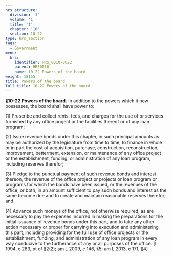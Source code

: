 ```yaml
---
hrs_structure:
  division: '1'
  volume: '1'
  title: '1'
  chapter: '10'
  section: 10-22
type: hrs_section
tags:
  - Government
menu:
  hrs:
    identifier: HRS_0010-0022
    parent: HRS0010
    name: 10-22 Powers of the board
weight: 18155
title: Powers of the board
full_title: 10-22 Powers of the board
---
```

**§10-22 Powers of the board.** In addition to the powers which it now possesses, the board shall have power to:

(1) Prescribe and collect rents, fees, and charges for the use of or services furnished by any office project or the facilities thereof or of any loan program;

(2) Issue revenue bonds under this chapter, in such principal amounts as may be authorized by the legislature from time to time, to finance in whole or in part the cost of acquisition, purchase, construction, reconstruction, improvement, betterment, extension, or maintenance of any office project or the establishment, funding, or administration of any loan program, including reserves therefor;

(3) Pledge to the punctual payment of such revenue bonds and interest thereon, the revenue of the office project or projects or loan program or programs for which the bonds have been issued, or the revenues of the office, or both, in an amount sufficient to pay such bonds and interest as the same become due and to create and maintain reasonable reserves therefor; and

(4) Advance such moneys of the office, not otherwise required, as are necessary to pay the expenses incurred in making the preparations for the initial issuance of revenue bonds under this part, and to take any other action necessary or proper for carrying into execution and administering this part, including providing for the full use of office projects or the establishment, funding, and administration of any loan program in every way conducive to the furtherance of any or all purposes of the office. [L 1994, c 283, pt of §2(2); am L 2009, c 146, §5; am L 2013, c 171, §4]